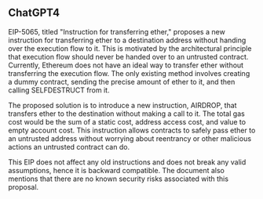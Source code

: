 ## ChatGPT4

EIP-5065, titled "Instruction for transferring ether," proposes a new instruction for transferring ether to a destination address without handing over the execution flow to it. This is motivated by the architectural principle that execution flow should never be handed over to an untrusted contract. Currently, Ethereum does not have an ideal way to transfer ether without transferring the execution flow. The only existing method involves creating a dummy contract, sending the precise amount of ether to it, and then calling SELFDESTRUCT from it.

The proposed solution is to introduce a new instruction, AIRDROP, that transfers ether to the destination without making a call to it. The total gas cost would be the sum of a static cost, address access cost, and value to empty account cost. This instruction allows contracts to safely pass ether to an untrusted address without worrying about reentrancy or other malicious actions an untrusted contract can do.

This EIP does not affect any old instructions and does not break any valid assumptions, hence it is backward compatible. The document also mentions that there are no known security risks associated with this proposal.
